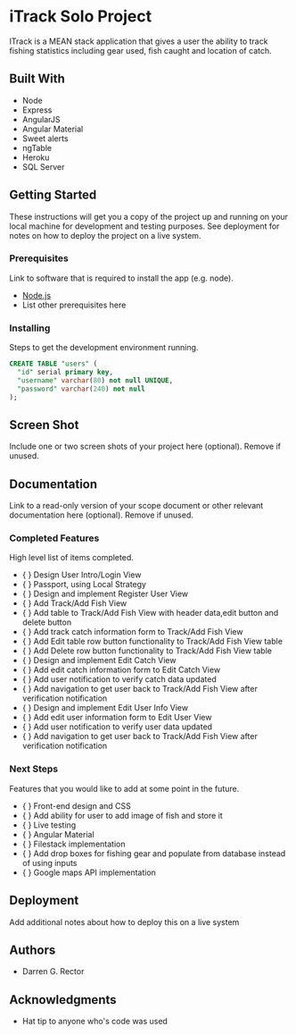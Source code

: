 # iTrack Solo Project

ITrack is a MEAN stack application that gives a user the ability to track fishing statistics including gear used, fish caught and location of catch.

## Built With

* Node
* Express
* AngularJS
* Angular Material
* Sweet alerts
* ngTable
* Heroku
* SQL Server


## Getting Started

These instructions will get you a copy of the project up and running on your local machine for development and testing purposes. See deployment for notes on how to deploy the project on a live system.

### Prerequisites

Link to software that is required to install the app (e.g. node).

- [Node.js](https://nodejs.org/en/)
- List other prerequisites here


### Installing

Steps to get the development environment running.

```sql
CREATE TABLE "users" (
  "id" serial primary key,
  "username" varchar(80) not null UNIQUE,
  "password" varchar(240) not null
);
```

## Screen Shot

Include one or two screen shots of your project here (optional). Remove if unused.

## Documentation

Link to a read-only version of your scope document or other relevant documentation here (optional). Remove if unused.

### Completed Features

High level list of items completed.


- { } Design User Intro/Login View
- { } Passport, using Local Strategy
- { } Design and implement Register User View
- { } Add Track/Add Fish View
- { } Add table to Track/Add Fish View with header data,edit button and delete button
- { } Add track catch information form to Track/Add Fish View
- { } Add Edit table row button functionality to Track/Add Fish View table
- { } Add Delete row button functionality to Track/Add Fish View table
- { } Design and implement Edit Catch View
- { } Add edit catch information form to Edit Catch View
- { } Add user notification to verify catch data updated
- { } Add navigation to get user back to Track/Add Fish View after verification notification
- { } Design and implement Edit User Info View
- { } Add edit user information form to Edit User View
- { } Add user notification to verify user data updated
- { } Add navigation to get user back to Track/Add Fish View after verification notification

### Next Steps

Features that you would like to add at some point in the future.

- { } Front-end design and CSS 
- { } Add ability for user to add image of fish and store it
- { } Live testing
- { } Angular Material 
- { } Filestack implementation
- { } Add drop boxes for fishing gear and populate from database instead of using inputs
- { } Google maps API implementation


## Deployment

Add additional notes about how to deploy this on a live system

## Authors

* Darren G. Rector


## Acknowledgments

* Hat tip to anyone who's code was used
